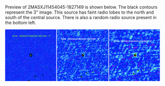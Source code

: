 Preview of 2MASXJ11454045-1827149 is shown below. The black contours represent the 3" image. This source has faint radio lobes to the north and south of the central source. There is also a random radio source present in the bottom left. 

![2MASXJ11454045-1827149](2MASXJ11454045-1827149.png "2MASXJ11454045-1827149-2018")

